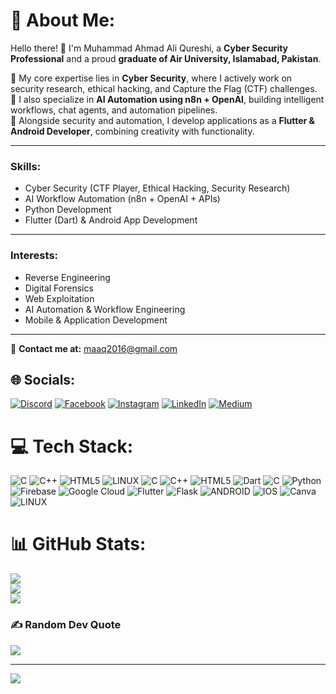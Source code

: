 # 💫 About Me:
Hello there! 👋 I'm Muhammad Ahmad Ali Qureshi, a **Cyber Security Professional** and a proud **graduate of Air University, Islamabad, Pakistan**.  

🔐 My core expertise lies in **Cyber Security**, where I actively work on security research, ethical hacking, and Capture the Flag (CTF) challenges.  
🤖 I also specialize in **AI Automation using n8n + OpenAI**, building intelligent workflows, chat agents, and automation pipelines.  
📱 Alongside security and automation, I develop applications as a **Flutter & Android Developer**, combining creativity with functionality.  

---

### Skills:
- Cyber Security (CTF Player, Ethical Hacking, Security Research)  
- AI Workflow Automation (n8n + OpenAI + APIs)  
- Python Development  
- Flutter (Dart) & Android App Development  

---

### Interests:
- Reverse Engineering  
- Digital Forensics  
- Web Exploitation  
- AI Automation & Workflow Engineering  
- Mobile & Application Development  

---

📩 **Contact me at:** maaq2016@gmail.com



## 🌐 Socials:
[![Discord](https://img.shields.io/badge/Discord-%237289DA.svg?logo=discord&logoColor=white)](https://discord.gg/_maaq) [![Facebook](https://img.shields.io/badge/Facebook-%231877F2.svg?logo=Facebook&logoColor=white)](https://facebook.com/https://www.facebook.com/profile.php?id=100010006746114&mibextid=b06tZ0) [![Instagram](https://img.shields.io/badge/Instagram-%23E4405F.svg?logo=Instagram&logoColor=white)](https://instagram.com/ahmed_ali_qureshi_12) [![LinkedIn](https://img.shields.io/badge/LinkedIn-%230077B5.svg?logo=linkedin&logoColor=white)](https://linkedin.com/in/https://www.linkedin.com/in/muhammad-ahmad-ali-qureshi-60692a233) [![Medium](https://img.shields.io/badge/Medium-12100E?logo=medium&logoColor=white)](https://medium.com/@https://medium.com/@maaq2016) 

# 💻 Tech Stack:
![C](https://img.shields.io/badge/c-%2300599C.svg?style=for-the-badge&logo=c&logoColor=white) ![C++](https://img.shields.io/badge/c++-%2300599C.svg?style=for-the-badge&logo=c%2B%2B&logoColor=white) ![HTML5](https://img.shields.io/badge/html5-%23E34F26.svg?style=for-the-badge&logo=html5&logoColor=white) ![LINUX](https://img.shields.io/badge/Linux-FCC624?style=for-the-badge&logo=linux&logoColor=black) ![C](https://img.shields.io/badge/c-%2300599C.svg?style=for-the-badge&logo=c&logoColor=white) ![C++](https://img.shields.io/badge/c++-%2300599C.svg?style=for-the-badge&logo=c%2B%2B&logoColor=white) ![HTML5](https://img.shields.io/badge/html5-%23E34F26.svg?style=for-the-badge&logo=html5&logoColor=white) ![Dart](https://img.shields.io/badge/dart-%230175C2.svg?style=for-the-badge&logo=dart&logoColor=white) ![C](https://img.shields.io/badge/c-%2300599C.svg?style=for-the-badge&logo=c&logoColor=white) ![Python](https://img.shields.io/badge/python-3670A0?style=for-the-badge&logo=python&logoColor=ffdd54) ![Firebase](https://img.shields.io/badge/firebase-%23039BE5.svg?style=for-the-badge&logo=firebase) ![Google Cloud](https://img.shields.io/badge/Google%20Cloud-%234285F4.svg?style=for-the-badge&logo=google-cloud&logoColor=white) ![Flutter](https://img.shields.io/badge/Flutter-%2302569B.svg?style=for-the-badge&logo=Flutter&logoColor=white) ![Flask](https://img.shields.io/badge/flask-%23000.svg?style=for-the-badge&logo=flask&logoColor=white) ![ANDROID](https://img.shields.io/badge/android-%2320232a.svg?style=for-the-badge&logo=android&logoColor=%a4c639) ![IOS](https://img.shields.io/badge/IOS-%2320232a.svg?style=for-the-badge&logo=apple&logoColor=white) ![Canva](https://img.shields.io/badge/Canva-%2300C4CC.svg?style=for-the-badge&logo=Canva&logoColor=white) ![LINUX](https://img.shields.io/badge/Linux-FCC624?style=for-the-badge&logo=linux&logoColor=black)
# 📊 GitHub Stats:
![](https://github-readme-stats.vercel.app/api?username=AhmadAliQureshi147&theme=dark&hide_border=false&include_all_commits=false&count_private=false)<br/>
![](https://github-readme-streak-stats.herokuapp.com/?user=AhmadAliQureshi147&theme=dark&hide_border=false)<br/>
![](https://github-readme-stats.vercel.app/api/top-langs/?username=AhmadAliQureshi147&theme=dark&hide_border=false&include_all_commits=false&count_private=false&layout=compact)

### ✍️ Random Dev Quote
![](https://quotes-github-readme.vercel.app/api?type=horizontal&theme=radical)

---
[![](https://visitcount.itsvg.in/api?id=AhmadAliQureshi147&icon=0&color=0)](https://visitcount.itsvg.in)

<!-- Proudly created with GPRM ( https://gprm.itsvg.in ) -->

